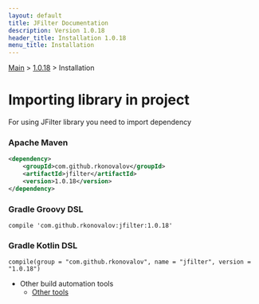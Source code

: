 ```yaml
---
layout: default
title: JFilter Documentation
description: Version 1.0.18
header_title: Installation 1.0.18
menu_title: Installation
---
```


[Main](../../index.MD) > [1.0.18](../index.MD) > Installation

# Importing library in project
For using JFilter library you need to import dependency

### Apache Maven
```xml
<dependency>
    <groupId>com.github.rkonovalov</groupId>
    <artifactId>jfilter</artifactId>
    <version>1.0.18</version>
</dependency>
```

### Gradle Groovy DSL
```text
compile 'com.github.rkonovalov:jfilter:1.0.18'
```

### Gradle Kotlin DSL
```text
compile(group = "com.github.rkonovalov", name = "jfilter", version = "1.0.18")
```

* Other build automation tools
  * [Other tools](https://search.maven.org/artifact/com.github.rkonovalov/jfilter/1.0.18/jar)